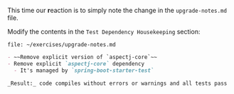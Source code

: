 This time our **r**eaction is to simply note the change in the `upgrade-notes.md` file.

Modify the contents in the `Test Dependency Housekeeping` section:

```editor:open-file
file: ~/exercises/upgrade-notes.md
```

```markdown
- ~~Remove explicit version of `aspectj-core`~~
- Remove explicit `aspectj-core` dependency
  - It's managed by `spring-boot-starter-test`

_Result:_ code compiles without errors or warnings and all tests pass
```
